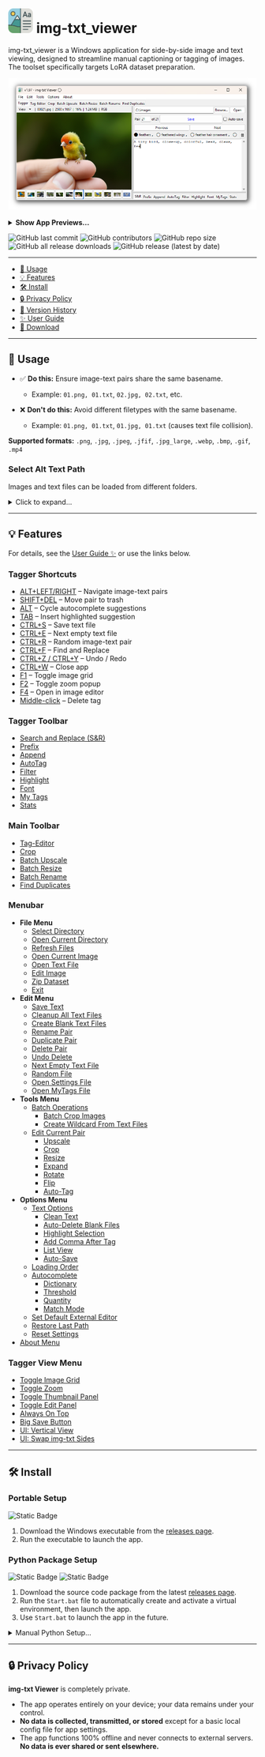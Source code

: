 <!-- markdownlint-disable MD033 MD029 -->

# <img src="docs/img/icon.png" alt="icon" width="50"> img-txt_viewer

img-txt_viewer is a Windows application for side-by-side image and text viewing,
designed to streamline manual captioning or tagging of images. The toolset
specifically targets LoRA dataset preparation.

![Cover Image](docs/img/img-txt_viewer_v1.97_MAIN_Tagger_preview.png)

<details>
<summary><strong>Show App Previews...</strong></summary>

![Tag Editor](docs/img/img-txt_viewer_v1.97_Tag-Editor_preview.png)
![Crop Tool](docs/img/img-txt_viewer_v1.97_Crop_preview.png)
![Batch Upscale](docs/img/img-txt_viewer_v1.97_Batch-Upscale_preview.png)
![Batch Resize](docs/img/img-txt_viewer_v1.97_Batch-Resize_preview.png)
![Batch Rename](docs/img/img-txt_viewer_v1.97_Batch-Rename_preview.png)
![Find Duplicates](docs/img/img-txt_viewer_v1.97_Find-Duplicates_preview.png)
![Image Grid](docs/img/img-txt_viewer_v1.97_AutoTag_preview.png)

</details>

![GitHub last commit](https://img.shields.io/github/last-commit/Nenotriple/img-txt_viewer)
![GitHub contributors](https://img.shields.io/github/contributors/Nenotriple/img-txt_viewer)
![GitHub repo size](https://img.shields.io/github/repo-size/Nenotriple/img-txt_viewer)
![GitHub all release downloads](https://img.shields.io/github/downloads/Nenotriple/img-txt_viewer/total)
![GitHub release (latest by date)](https://img.shields.io/github/v/release/Nenotriple/img-txt_viewer)

---

- [📝 Usage](#-usage)
- [💡 Features](#-features)
- [🛠️ Install](#-install)
- [🔒 Privacy Policy](#-privacy-policy)
- [📜 Version History](https://github.com/Nenotriple/img-txt_viewer/blob/main/docs/Changelog.md)
- [✨ User Guide](https://github.com/Nenotriple/img-txt_viewer/blob/main/docs/User_Guide.md)
- [💾 Download](https://github.com/Nenotriple/img-txt_viewer/releases?q=executable&expanded=true)

---

## 📝 Usage

- ✅ **Do this:** Ensure image-text pairs share the same basename.
  - Example: `01.png, 01.txt`, `02.jpg, 02.txt`, etc.

- ❌ **Don't do this:** Avoid different filetypes with the same basename.
  - Example: `01.png, 01.txt`, `01.jpg, 01.txt` (causes text file collision).

**Supported formats:**
`.png`, `.jpg`, `.jpeg`, `.jfif`, `.jpg_large`, `.webp`, `.bmp`, `.gif`, `.mp4`

### Select Alt Text Path

Images and text files can be loaded from different folders.

<details>
<summary>Click to expand...</summary>

---

By default, text files are loaded from the selected directory. To load text files
from a different path:

1. Select a directory as usual.
2. Right-click the `Browse...` button and choose **Set Text File Path**.
3. When an alternate path is chosen, a blue indicator appears to the left of the
   directory entry. Hover over the indicator to view the selected text path.

**Example folder structures:**

#### Images and text files in same folder

```text
.
└── dataset/
    ├── 01.png
    ├── 01.txt
    ├── 02.jpg
    └── 02.txt
```

#### Images and text files in separate folders

```text
.
└── dataset/
    ├── images/
    │   ├── 01.png
    │   └── 02.jpg
    └── captions/
        ├── 01.txt
        └── 02.txt
```

</details>

---

## 💡 Features

For details, see the [User Guide ✨](https://github.com/Nenotriple/img-txt_viewer/blob/main/docs/User_Guide.md)
or use the links below.

### Tagger Shortcuts

- [ALT+LEFT/RIGHT](docs/User_Guide.md#altleftright) – Navigate image-text pairs
- [SHIFT+DEL](docs/User_Guide.md#shiftdel) – Move pair to trash
- [ALT](docs/User_Guide.md#alt) – Cycle autocomplete suggestions
- [TAB](docs/User_Guide.md#tab) – Insert highlighted suggestion
- [CTRL+S](docs/User_Guide.md#ctrls) – Save text file
- [CTRL+E](docs/User_Guide.md#ctrle) – Next empty text file
- [CTRL+R](docs/User_Guide.md#ctrlr) – Random image-text pair
- [CTRL+F](docs/User_Guide.md#ctrlf) – Find and Replace
- [CTRL+Z / CTRL+Y](docs/User_Guide.md#ctrlz--ctrly) – Undo / Redo
- [CTRL+W](docs/User_Guide.md#ctrlw) – Close app
- [F1](docs/User_Guide.md#f1) – Toggle image grid
- [F2](docs/User_Guide.md#f2) – Toggle zoom popup
- [F4](docs/User_Guide.md#f4) – Open in image editor
- [Middle-click](docs/User_Guide.md#middle-click) – Delete tag

### Tagger Toolbar

- [Search and Replace (S&R)](docs/User_Guide.md#search-and-replace)
- [Prefix](docs/User_Guide.md#prefix)
- [Append](docs/User_Guide.md#append)
- [AutoTag](docs/User_Guide.md#autotag)
- [Filter](docs/User_Guide.md#filter)
- [Highlight](docs/User_Guide.md#highlight)
- [Font](docs/User_Guide.md#font)
- [My Tags](docs/User_Guide.md#my-tags)
- [Stats](docs/User_Guide.md#stats)

### Main Toolbar

- [Tag-Editor](docs/User_Guide.md#tag-editor)
- [Crop](docs/User_Guide.md#crop)
- [Batch Upscale](docs/User_Guide.md#batch-upscale)
- [Batch Resize](docs/User_Guide.md#batch-resize)
- [Batch Rename](docs/User_Guide.md#batch-rename)
- [Find Duplicates](docs/User_Guide.md#find-duplicates)

### Menubar

- **File Menu**
  - [Select Directory](docs/User_Guide.md#select-directory)
  - [Open Current Directory](docs/User_Guide.md#open-current-directory)
  - [Refresh Files](docs/User_Guide.md#refresh-files)
  - [Open Current Image](docs/User_Guide.md#open-current-image)
  - [Open Text File](docs/User_Guide.md#open-text-file)
  - [Edit Image](docs/User_Guide.md#edit-image)
  - [Zip Dataset](docs/User_Guide.md#zip-dataset)
  - [Exit](docs/User_Guide.md#exit)
- **Edit Menu**
  - [Save Text](docs/User_Guide.md#save-text)
  - [Cleanup All Text Files](docs/User_Guide.md#cleanup-all-text-files)
  - [Create Blank Text Files](docs/User_Guide.md#create-blank-text-files)
  - [Rename Pair](docs/User_Guide.md#rename-pair)
  - [Duplicate Pair](docs/User_Guide.md#duplicate-pair)
  - [Delete Pair](docs/User_Guide.md#delete-pair)
  - [Undo Delete](docs/User_Guide.md#undo-delete)
  - [Next Empty Text File](docs/User_Guide.md#next-empty-text-file)
  - [Random File](docs/User_Guide.md#random-file)
  - [Open Settings File](docs/User_Guide.md#open-settings-file)
  - [Open MyTags File](docs/User_Guide.md#open-mytags-file)
- **Tools Menu**
  - [Batch Operations](docs/User_Guide.md#batch-operations)
    - [Batch Crop Images](docs/User_Guide.md#batch-crop-images)
    - [Create Wildcard From Text Files](docs/User_Guide.md#create-wildcard-from-text-files)
  - [Edit Current Pair](docs/User_Guide.md#edit-current-pair)
    - [Upscale](docs/User_Guide.md#batch-upscale)
    - [Crop](docs/User_Guide.md#_crop)
    - [Resize](docs/User_Guide.md#resize)
    - [Expand](docs/User_Guide.md#expand)
    - [Rotate](docs/User_Guide.md#rotate)
    - [Flip](docs/User_Guide.md#flip)
    - [Auto-Tag](docs/User_Guide.md#auto-tag)
- **Options Menu**
  - [Text Options](docs/User_Guide.md#text-options)
    - [Clean Text](docs/User_Guide.md#clean-text)
    - [Auto-Delete Blank Files](docs/User_Guide.md#auto-delete-blank-files)
    - [Highlight Selection](docs/User_Guide.md#highlight-selection)
    - [Add Comma After Tag](docs/User_Guide.md#add-comma-after-tag)
    - [List View](docs/User_Guide.md#list-view)
    - [Auto-Save](docs/User_Guide.md#auto-save)
  - [Loading Order](docs/User_Guide.md#loading-order)
  - [Autocomplete](docs/User_Guide.md#autocomplete)
    - [Dictionary](docs/User_Guide.md#autocomplete-dictionary)
    - [Threshold](docs/User_Guide.md#autocomplete-threshold)
    - [Quantity](docs/User_Guide.md#autocomplete-quantity)
    - [Match Mode](docs/User_Guide.md#autocomplete-match-mode)
  - [Set Default External Editor](docs/User_Guide.md#set-default-external-editor)
  - [Restore Last Path](docs/User_Guide.md#restore-last-path)
  - [Reset Settings](docs/User_Guide.md#reset-settings)
- [About Menu](docs/User_Guide.md#about-menu)

### Tagger View Menu

- [Toggle Image Grid](docs/User_Guide.md#toggle-image-grid)
- [Toggle Zoom](docs/User_Guide.md#toggle-zoom)
- [Toggle Thumbnail Panel](docs/User_Guide.md#toggle-thumbnail-panel)
- [Toggle Edit Panel](docs/User_Guide.md#toggle-edit-panel)
- [Always On Top](docs/User_Guide.md#always-on-top)
- [Big Save Button](docs/User_Guide.md#big-save-button)
- [UI: Vertical View](docs/User_Guide.md#ui-vertical-view)
- [UI: Swap img-txt Sides](docs/User_Guide.md#ui-swap-img-txt-sides)

---

## 🛠 Install

### Portable Setup

![Static Badge](https://img.shields.io/badge/Windows-gray)

1. Download the Windows executable from the
   [releases page](https://github.com/Nenotriple/img-txt_viewer/releases?q=executable&expanded=true).
2. Run the executable to launch the app.

### Python Package Setup

![Static Badge](https://img.shields.io/badge/git-gray)
![Static Badge](https://img.shields.io/badge/Windows-Python_3.10-green)

1. Download the source code package from the latest
   [releases page](https://github.com/Nenotriple/img-txt_viewer/releases?q=executable&expanded=true).
2. Run the `Start.bat` file to automatically create and activate a virtual environment,
   then launch the app.
3. Use `Start.bat` to launch the app in the future.

<details>
<summary>Manual Python Setup...</summary>

---

![Static Badge](https://img.shields.io/badge/git-gray)
![Static Badge](https://img.shields.io/badge/Windows-Python_3.10-green)

1. **Clone the repository:**

   ```bash
   git clone https://github.com/Nenotriple/img-txt_viewer.git
   ```

2. **Navigate into the project directory:**

   ```bash
   cd img-txt_viewer/img-txt_viewer
   ```

3. **Create and activate a virtual environment:**

   ```bash
   python -m venv venv
   venv\Scripts\activate
   ```

4. **Install the required dependencies:**

   ```bash
   pip install -r requirements.txt
   ```

5. **Launch the app:**

   ```bash
   python app.py
   ```

</details>

---

## 🔒 Privacy Policy

**img-txt Viewer** is completely private.

- The app operates entirely on your device; your data remains under your control.
- **No data is collected, transmitted, or stored** except for a basic local config file for app settings.
- The app functions 100% offline and never connects to external servers.
  **No data is ever shared or sent elsewhere.**
